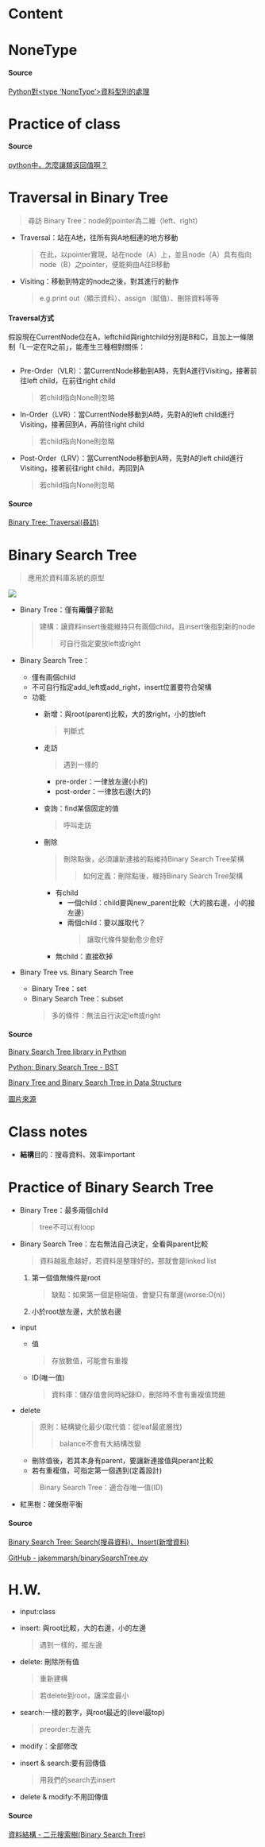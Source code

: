 
# Content



# NoneType

#### Source
[Python對<type ‘NoneType’>資料型別的處理](https://codertw.com/%E7%A8%8B%E5%BC%8F%E8%AA%9E%E8%A8%80/634089/)

#  Practice of class

#### Source
[python中，怎麼讓類返回值啊？](https://zhidao.baidu.com/question/504532877.html)


# Traversal in Binary Tree
  > 尋訪
  > Binary Tree：node的pointer為二維（left、right）
  
- Traversal：站在A地，往所有與A地相連的地方移動
  > 在此，以pointer實現，站在node（A）上，並且node（A）具有指向node（B）之pointer，便能夠由A往B移動
  
- Visiting：移動到特定的node之後，對其進行的動作
  > e.g.print out（顯示資料）、assign（賦值）、刪除資料等等

#### Traversal方式

假設現在CurrentNode位在A，leftchild與rightchild分別是B和C，且加上一條限制「L一定在R之前」，能產生三種相對關係：

![]()

- Pre-Order（VLR）：當CurrentNode移動到A時，先對A進行Visiting，接著前往left child，在前往right child
  > 若child指向None則忽略
- In-Order（LVR）：當CurrentNode移動到A時，先對A的left child進行Visiting，接著回到A，再前往right child
   > 若child指向None則忽略
- Post-Order（LRV）：當CurrentNode移動到A時，先對A的left child進行Visiting，接著前往right child，再回到A
   > 若child指向None則忽略

#### Source
[Binary Tree: Traversal(尋訪)](http://alrightchiu.github.io/SecondRound/binary-tree-traversalxun-fang.html)

# Binary Search Tree
 > 應用於資料庫系統的原型
 
 ![](https://upload.wikimedia.org/wikipedia/commons/9/9b/Binary_search_tree_example.gif)
 
- Binary Tree：僅有**兩個**子節點
  > 建構：讓資料insert後能維持只有兩個child，且insert後指到新的node
  >> 可自行指定要放left或right
  
- Binary Search Tree：
   - 僅有兩個child
   - 不可自行指定add_left或add_right，insert位置要符合架構
   - 功能
      - 新增：與root(parent)比較，大的放right，小的放left
        > 判斷式
      - 走訪
        > 遇到一樣的
         - pre-order：一律放左邊(小的)
         - post-order：一律放右邊(大的)
      - 查詢：find某個固定的值
         > 呼叫走訪
      - 刪除
         > 刪除點後，必須讓新連接的點維持Binary Search Tree架構
         >> 如何定義：刪除點後，維持Binary Search Tree架構
         
           - 有child
               - 一個child：child要與new_parent比較（大的接右邊，小的接左邊）
               - 兩個child：要以誰取代？
                 > 讓取代條件變動愈少愈好
           - 無child：直接砍掉
         
- Binary Tree vs. Binary Search Tree
  - Binary Tree：set
  - Binary Search Tree：subset
    > 多的條件：無法自行決定left或right

#### Source
[Binary Search Tree library in Python](https://www.laurentluce.com/posts/binary-search-tree-library-in-python/)

[Python: Binary Search Tree - BST](https://www.youtube.com/watch?v=YlgPi75hIBc&feature=youtu.be)

[Binary Tree and Binary Search Tree in Data Structure](https://www.youtube.com/watch?v=7vw2iIdqHlM&feature=emb_logo)

[圖片來源](https://commons.wikimedia.org/wiki/File:Binary_search_tree_example.gif)

# Class notes
- **結構**目的：搜尋資料、效率important

# Practice of Binary Search Tree

- Binary Tree：最多兩個child
  > tree不可以有loop

- Binary Search Tree：左右無法自己決定，全看與parent比較
  > 資料越亂愈越好，若資料是整理好的，那就會是linked list
   1. 第一個值無條件是root
      > 缺點：如果第一個是極端值，會變只有單邊(worse:O(n))

   2. 小於root放左邊，大於放右邊

- input
    - 值
      > 存放數值，可能會有重複
    - ID(唯一值)
      > 資料庫：儲存值會同時紀錄ID，刪除時不會有重複值問題

- delete
  > 原則：結構變化最少(取代值：從leaf最底層找)
  >> balance不會有大結構改變
  - 刪除值後，若其本身有parent，要讓新連接值與perant比較
  - 若有重複值，可指定第一個遇到(定義設計)
   > Binary Search Tree：適合存唯一值(ID)

- 紅黑樹：確保樹平衡

#### Source
[Binary Search Tree: Search(搜尋資料)、Insert(新增資料)](http://alrightchiu.github.io/SecondRound/binary-search-tree-searchsou-xun-zi-liao-insertxin-zeng-zi-liao.html)

[GitHub -  jakemmarsh/binarySearchTree.py](https://gist.github.com/jakemmarsh/8273963)

# H.W.
- input:class

- insert: 與root比較，大的右邊，小的左邊
   > 遇到一樣的，擺左邊
   
- delete: 刪除所有值
   > 重新建構
   
   > 若delete到root，讓深度最小
   
- search:一樣的數字，與root最近的(level最top)
  > preorder:左邊先
- modify：全部修改


- insert & search:要有回傳值
   > 用我們的search去insert
- delete & modify:不用回傳值

#### Source
[資料結構 - 二元搜索樹(Binary Search Tree)](https://emn178.pixnet.net/blog/post/94574434)
